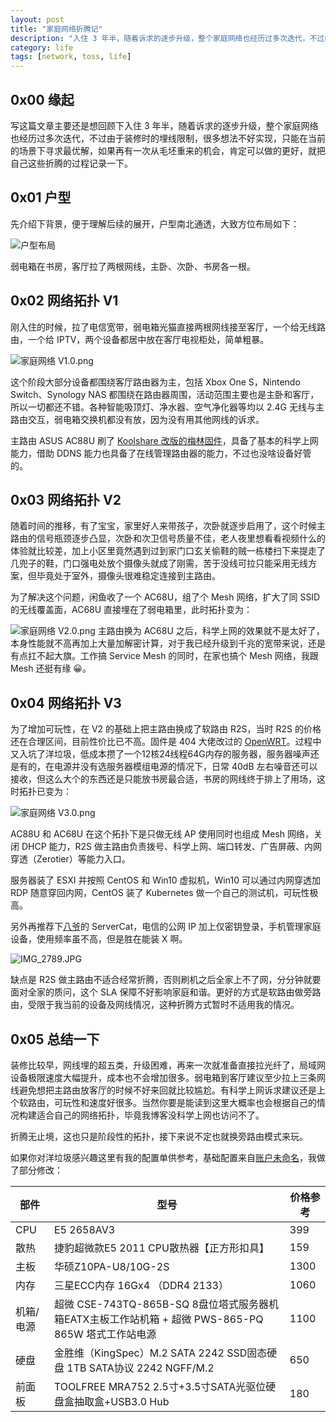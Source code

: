 ```yaml
---
layout: post
title: "家庭网络折腾记"
description: "入住 3 年半，随着诉求的逐步升级，整个家庭网络也经历过多次迭代，不过由于装修时的埋线限制，很多想法不好实现，只能在当前的场景下寻求最优解，如果再有一次从毛坯重来的机会，肯定可以做的更好，就把自己这些折腾的过程记录一下"
category: life
tags: [network, toss, life]
---
```


## 0x00 缘起

写这篇文章主要还是想回顾下入住 3 年半，随着诉求的逐步升级，整个家庭网络也经历过多次迭代，不过由于装修时的埋线限制，很多想法不好实现，只能在当前的场景下寻求最优解，如果再有一次从毛坯重来的机会，肯定可以做的更好，就把自己这些折腾的过程记录一下。

## 0x01 户型

先介绍下背景，便于理解后续的展开，户型南北通透，大致方位布局如下：

![户型布局](https://cdn.jsdelivr.net/gh/jervyshi/jervyshi.github.io/assets/images/1627723195153-2ecd0186-276b-4bd8-82a5-b7c78a36b196.png)

弱电箱在书房，客厅拉了两根网线，主卧、次卧、书房各一根。

## 0x02 网络拓扑 V1


刚入住的时候，拉了电信宽带，弱电箱光猫直接两根网线接至客厅，一个给无线路由，一个给 IPTV，两个设备都居中放在客厅电视柜处，简单粗暴。

![家庭网络 V1.0.png](https://cdn.jsdelivr.net/gh/jervyshi/jervyshi.github.io/assets/images/1627713707033-d1ae1b0d-4bf3-4bdd-bf17-cae2d8a3eb03.png)

这个阶段大部分设备都围绕客厅路由器为主，包括 Xbox One S，Nintendo Switch、Synology NAS 都围绕在路由器周围，活动范围主要也是主卧和客厅，所以一切都还不错。各种智能吸顶灯、净水器、空气净化器等均以 2.4G 无线与主路由交互，弱电箱交换机都没有放，因为没有用其他网线的诉求。

主路由 ASUS AC88U 刷了 [Koolshare 改版的梅林固件](https://firmware.koolshare.cn/)，具备了基本的科学上网能力，借助 DDNS 能力也具备了在线管理路由器的能力，不过也没啥设备好管的。

## 0x03 网络拓扑 V2


随着时间的推移，有了宝宝，家里好人来带孩子，次卧就逐步启用了，这个时候主路由的信号瓶颈逐步凸显，次卧和次卫信号质量不佳，老人夜里想看看视频什么的体验就比较差，加上小区里竟然遇到过到家门口玄关偷鞋的贼一栋楼扫下来提走了几兜子的鞋，门口强电处放个摄像头就成了刚需，苦于没线可拉只能采用无线方案，但毕竟处于室外，摄像头很难稳定连接到主路由。

为了解决这个问题，闲鱼收了一个 AC68U，组了个 Mesh 网络，扩大了同 SSID 的无线覆盖面，AC68U 直接埋在了弱电箱里，此时拓扑变为：

![家庭网络 V2.0.png](https://cdn.jsdelivr.net/gh/jervyshi/jervyshi.github.io/assets/images/1627715989319-ef89f804-a911-46f2-91ea-150d7095a7b5.png)
主路由换为 AC68U 之后，科学上网的效果就不是太好了，本身性能就不高再加上大量加解密计算，对于我已经升级到千兆的宽带来说，还是有点扛不起大旗。工作搞 Service Mesh 的同时，在家也搞个 Mesh 网络，我跟 Mesh 还挺有缘 😀。

## 0x04 网络拓扑 V3

为了增加可玩性，在 V2 的基础上把主路由换成了软路由 R2S，当时 R2S 的价格还在合理区间，目前性价比已不高。固件是 404 大佬改过的 [OpenWRT](https://github.com/QiuSimons/R2S-R4S-X86-OpenWrt)。过程中又入坑了洋垃圾，低成本攒了一个12核24线程64G内存的服务器，服务器噪声还是有的，在电源并没有选服务器模组电源的情况下，日常 40dB 左右噪音还可以接收，但这么大个的东西还是只能放书房最合适，书房的网线终于排上了用场，这时拓扑已变为：

![家庭网络 V3.0.png](https://cdn.jsdelivr.net/gh/jervyshi/jervyshi.github.io/assets/images/1627718148061-64716ca5-e239-4d69-bfaa-96ecbd38a344.png)

AC88U 和 AC68U 在这个拓扑下是只做无线 AP 使用同时也组成 Mesh 网络，关闭 DHCP 能力，R2S 做主路由负责拨号、科学上网、端口转发、广告屏蔽、内网穿透（Zerotier）等能力入口。

服务器装了 ESXI 并按照 CentOS 和 Win10 虚拟机，Win10 可以通过内网穿透加 RDP 随意穿回内网，CentOS 装了 Kubernetes 做一个自己的测试机，可玩性极高。

另外再推荐下[八爷](https://twitter.com/waylybaye)的 ServerCat，电信的公网 IP 加上仅密钥登录，手机管理家庭设备，使用频率虽不高，但是胜在能装 X 啊。

![IMG_2789.JPG](https://cdn.jsdelivr.net/gh/jervyshi/jervyshi.github.io/assets/images/1627719424077-6aa61cd3-4dd2-44ab-8791-f55a3cb67c40.jpeg)

缺点是 R2S 做主路由不适合经常折腾，否则刷机之后全家上不了网，分分钟就要面对全家的质问，这个 SLA 保障不好影响家庭和谐。更好的方式是软路由做旁路由，受限于我当前的设备及网线情况，这种折腾方式暂时不适用我的情况。

## 0x05 总结一下

装修比较早，网线埋的超五类，升级困难，再来一次就准备直接拉光纤了，局域网设备极限速度大幅提升，成本也不会增加很多。弱电箱到客厅建议至少拉上三条网线避免想把主路由放客厅的时候不好来回就比较尴尬。有科学上网诉求建议还是上个软路由，可玩性和速度好很多。当然你要是能读到这里大概率也会根据自己的情况构建适合自己的网络拓扑，毕竟我博客没科学上网也访问不了。

折腾无止境，这也只是阶段性的拓扑，接下来说不定也就换旁路由模式来玩。

如果你对洋垃圾感兴趣这里有我的配置单供参考，基础配置来自[账户未命名](https://www.youtube.com/watch?v=UpNTTsoI24Y&list=PL4Bi3PNHpZKxSIyXx3wvy1yqqigxtlS0u)，我做了部分修改：

| 部件 | 型号 | 价格参考 |
| --- | --- | --- |
| CPU | E5 2658AV3 | 399 |
| 散热 | 捷豹超微款E5 2011 CPU散热器【正方形扣具】 | 159 |
| 主板 | 华硕Z10PA-U8/10G-2S | 1300 |
| 内存 | 三星ECC内存 16Gx4 （DDR4 2133） | 1060 |
| 机箱/电源 | 超微 CSE-743TQ-865B-SQ 8盘位塔式服务器机箱EATX主板工作站机箱 + 超微 PWS-865-PQ 865W 塔式工作站电源 | 1100 |
| 硬盘 | 金胜维（KingSpec）M.2 SATA 2242 SSD固态硬盘 1TB SATA协议 2242 NGFF/M.2 | 650 |
| 前面板 | TOOLFREE MRA752 2.5寸+3.5寸SATA光驱位硬盘盒抽取盒+USB3.0 Hub | 180 |

